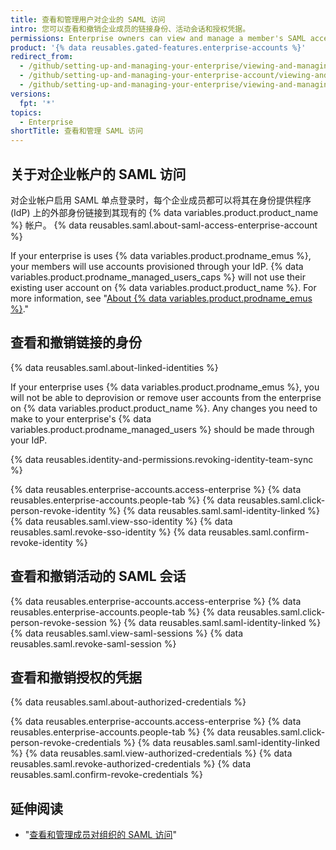 ```yaml
---
title: 查看和管理用户对企业的 SAML 访问
intro: 您可以查看和撤销企业成员的链接身份、活动会话和授权凭据。
permissions: Enterprise owners can view and manage a member's SAML access to an organization.
product: '{% data reusables.gated-features.enterprise-accounts %}'
redirect_from:
  - /github/setting-up-and-managing-your-enterprise/viewing-and-managing-a-users-saml-access-to-your-enterprise-account
  - /github/setting-up-and-managing-your-enterprise-account/viewing-and-managing-a-users-saml-access-to-your-enterprise-account
  - /github/setting-up-and-managing-your-enterprise/viewing-and-managing-a-users-saml-access-to-your-enterprise
versions:
  fpt: '*'
topics:
  - Enterprise
shortTitle: 查看和管理 SAML 访问
---
```


## 关于对企业帐户的 SAML 访问

对企业帐户启用 SAML 单点登录时，每个企业成员都可以将其在身份提供程序 (IdP) 上的外部身份链接到其现有的 {% data variables.product.product_name %} 帐户。 {% data reusables.saml.about-saml-access-enterprise-account %}

If your enterprise is uses {% data variables.product.prodname_emus %}, your members will use accounts provisioned through your IdP. {% data variables.product.prodname_managed_users_caps %} will not use their existing user account on {% data variables.product.product_name %}. For more information, see "[About {% data variables.product.prodname_emus %}](/github/setting-up-and-managing-your-enterprise/managing-your-enterprise-users-with-your-identity-provider/about-enterprise-managed-users)."

## 查看和撤销链接的身份

{% data reusables.saml.about-linked-identities %}

If your enterprise uses {% data variables.product.prodname_emus %}, you will not be able to deprovision or remove user accounts from the enterprise on {% data variables.product.product_name %}. Any changes you need to make to your enterprise's {% data variables.product.prodname_managed_users %} should be made through your IdP.

{% data reusables.identity-and-permissions.revoking-identity-team-sync %}

{% data reusables.enterprise-accounts.access-enterprise %}
{% data reusables.enterprise-accounts.people-tab %}
{% data reusables.saml.click-person-revoke-identity %}
{% data reusables.saml.saml-identity-linked %}
{% data reusables.saml.view-sso-identity %}
{% data reusables.saml.revoke-sso-identity %}
{% data reusables.saml.confirm-revoke-identity %}

## 查看和撤销活动的 SAML 会话

{% data reusables.enterprise-accounts.access-enterprise %}
{% data reusables.enterprise-accounts.people-tab %}
{% data reusables.saml.click-person-revoke-session %}
{% data reusables.saml.saml-identity-linked %}
{% data reusables.saml.view-saml-sessions %}
{% data reusables.saml.revoke-saml-session %}

## 查看和撤销授权的凭据

{% data reusables.saml.about-authorized-credentials %}

{% data reusables.enterprise-accounts.access-enterprise %}
{% data reusables.enterprise-accounts.people-tab %}
{% data reusables.saml.click-person-revoke-credentials %}
{% data reusables.saml.saml-identity-linked %}
{% data reusables.saml.view-authorized-credentials %}
{% data reusables.saml.revoke-authorized-credentials %}
{% data reusables.saml.confirm-revoke-credentials %}

## 延伸阅读

- "[查看和管理成员对组织的 SAML 访问](/organizations/granting-access-to-your-organization-with-saml-single-sign-on/viewing-and-managing-a-members-saml-access-to-your-organization)"
